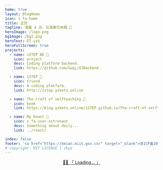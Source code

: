 ```yaml
---
home: true
layout: BlogHome
icon: s fa-home
title: 主页
tagline: 凌晨 4 点，见海棠花未眠 🌸
heroImage: /logo.png
bgImage: /bg2.png
heroText: ET-yzk
heroFullScreen: true
projects:
  - name: iSTEP BE 🥤
    icon: project
    desc: Coding platform backend.
    link: https://github.com/Guqj/OJBackend

  - name: iSTEP 🍻
    icon: friend
    desc: A coding platform.
    link: http://istep.yzketx.online

  - name: The craft of selfteaching 🧭
    icon: book
    link: https://blog.yzketx.online/iSTEP.github.io/The-craft-of-selfteaching/

  - name: My Roast 🫥
    icon: s fa-user-astronaut
    desc: Something about daily...
    link: ../roast/

index: false
footer: '<a href="https://beian.miit.gov.cn/" target="_blank">浙ICP备2020044365号-2</a>'
# copyright: MIT LICENSE | zkye
---
```


<!-- 这里直接用 Vue Ajax 存在跨域问题；而 fetch 为浏览器方法，使用在build时node.js会警告 -->

<p class="heti" id="hitokoto" style="text-align:center"><a href="#" id="hitokoto_text">🍥🍃 「 Loading... 」</a></p>

<script>
export default {
  mounted() {
    axios.get('https://v1.hitokoto.cn/?c=d&c=e&c=i&c=j&c=k')
      .then(({ data }) => {
        const hitokoto = document.getElementById('hitokoto_text')
        hitokoto.href = 'https://hitokoto.cn/?uuid=' + data.uuid
        hitokoto.innerText = '🍃「 ' + data.hitokoto + '」'
    })
    .catch(console.error)
  },
}
</script>

